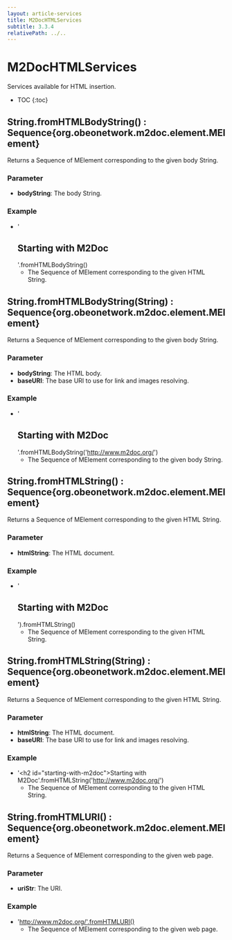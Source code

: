 ```yaml
---
layout: article-services
title: M2DocHTMLServices
subtitle: 3.3.4
relativePath: ../..
---
```


<!--
/********************************************************************************
** Copyright (c) 2015, 2024 Obeo.
** All rights reserved. This program and the accompanying materials
** are made available under the terms of the Eclipse Public License v2.0
** which accompanies this distribution, and is available at
** http://www.eclipse.org/legal/epl-v20.html
**
** Contributors:
**    Stephane Begaudeau (Obeo) - initial API and implementation
*********************************************************************************/
-->

# M2DocHTMLServices

Services available for HTML insertion.

* TOC
{:toc}

## String.fromHTMLBodyString() : Sequence{org.obeonetwork.m2doc.element.MElement}

Returns a Sequence of MElement corresponding to the given body String.

### Parameter

* **bodyString**: The body String.

### Example

* '<h2 id="starting-with-m2doc">Starting with M2Doc</h2>'.fromHTMLBodyString()
  * The Sequence of MElement corresponding to the given HTML String.

## String.fromHTMLBodyString(String) : Sequence{org.obeonetwork.m2doc.element.MElement}

Returns a Sequence of MElement corresponding to the given body String.

### Parameter

* **bodyString**: The HTML body.
* **baseURI**: The base URI to use for link and images resolving.

### Example

* '<h2 id="starting-with-m2doc">Starting with M2Doc</h2>'.fromHTMLBodyString('http://www.m2doc.org/')
  * The Sequence of MElement corresponding to the given body String.

## String.fromHTMLString() : Sequence{org.obeonetwork.m2doc.element.MElement}

Returns a Sequence of MElement corresponding to the given HTML String.

### Parameter

* **htmlString**: The HTML document.

### Example

* '<html><head><title>Sample HTML for test purpose</title></head><body><h2 id="starting-with-m2doc">Starting with M2Doc</h2></body></html>').fromHTMLString()
  * The Sequence of MElement corresponding to the given HTML String.

## String.fromHTMLString(String) : Sequence{org.obeonetwork.m2doc.element.MElement}

Returns a Sequence of MElement corresponding to the given HTML String.

### Parameter

* **htmlString**: The HTML document.
* **baseURI**: The base URI to use for link and images resolving.

### Example

* '<html><head><title>Sample HTML for test purpose</title></head><body><h2 id=\"starting-with-m2doc\">Starting with M2Doc</h2></body></html>'.fromHTMLString('http://www.m2doc.org/')
  * The Sequence of MElement corresponding to the given HTML String.

## String.fromHTMLURI() : Sequence{org.obeonetwork.m2doc.element.MElement}

Returns a Sequence of MElement corresponding to the given web page.

### Parameter

* **uriStr**: The URI.

### Example

* 'http://www.m2doc.org/'.fromHTMLURI()
  * The Sequence of MElement corresponding to the given web page.



